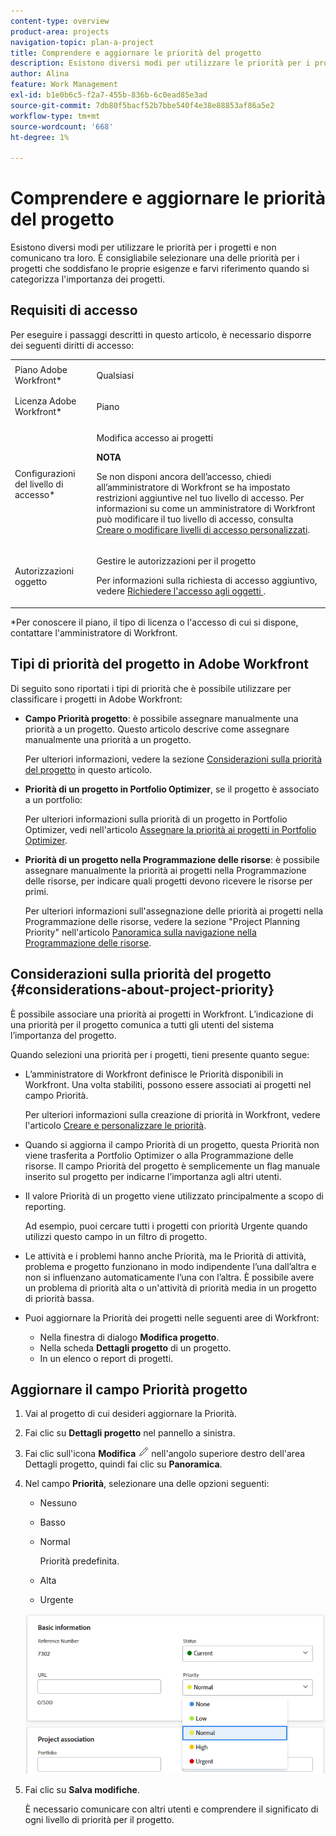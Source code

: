 ```yaml
---
content-type: overview
product-area: projects
navigation-topic: plan-a-project
title: Comprendere e aggiornare le priorità del progetto
description: Esistono diversi modi per utilizzare le priorità per i progetti e non comunicano tra loro. È consigliabile selezionare una delle priorità per i progetti che soddisfano le proprie esigenze e farvi riferimento quando si categorizza l'importanza dei progetti.
author: Alina
feature: Work Management
exl-id: b1e0b6c5-f2a7-455b-836b-6c0ead85e3ad
source-git-commit: 7db80f5bacf52b7bbe540f4e38e88853af86a5e2
workflow-type: tm+mt
source-wordcount: '668'
ht-degree: 1%

---
```


# Comprendere e aggiornare le priorità del progetto

Esistono diversi modi per utilizzare le priorità per i progetti e non comunicano tra loro. È consigliabile selezionare una delle priorità per i progetti che soddisfano le proprie esigenze e farvi riferimento quando si categorizza l&#39;importanza dei progetti.

## Requisiti di accesso

<!--drafted for P&P:

<table style="table-layout:auto"> 
 <col> 
 <col> 
 <tbody> 
  <tr> 
   <td role="rowheader">Adobe Workfront plan*</td> 
   <td> <p>Any</p> </td> 
  </tr> 
  <tr> 
   <td role="rowheader">Adobe Workfront license*</td> 
   <td> <p>Current license: Standard </p>
   Or
   <p>Legacy license: Plan </p> </td> 
  </tr> 
  <tr> 
   <td role="rowheader">Access level configurations*</td> 
   <td> <p>Edit access to Projects</p> <p><b>NOTE</b> 
   
   If you still don't have access, ask your Workfront administrator if they set additional restrictions in your access level. For information on how a Workfront administrator can modify your access level, see <a href="../../../administration-and-setup/add-users/configure-and-grant-access/create-modify-access-levels.md" class="MCXref xref">Create or modify custom access levels</a>.</p> </td> 
  </tr> 
  <tr> 
   <td role="rowheader">Object permissions</td> 
   <td> <p>Manage permissions to the project</p> <p>For information on requesting additional access, see <a href="../../../workfront-basics/grant-and-request-access-to-objects/request-access.md" class="MCXref xref">Request access to objects </a>.</p> </td> 
  </tr> 
 </tbody> 
</table>
-->
Per eseguire i passaggi descritti in questo articolo, è necessario disporre dei seguenti diritti di accesso:

<table style="table-layout:auto"> 
 <col> 
 <col> 
 <tbody> 
  <tr> 
   <td role="rowheader">Piano Adobe Workfront*</td> 
   <td> <p>Qualsiasi</p> </td> 
  </tr> 
  <tr> 
   <td role="rowheader">Licenza Adobe Workfront*</td> 
   <td> <p>Piano </p> </td> 
  </tr> 
  <tr> 
   <td role="rowheader">Configurazioni del livello di accesso*</td> 
   <td> <p>Modifica accesso ai progetti</p> <p><b>NOTA</b>

Se non disponi ancora dell’accesso, chiedi all’amministratore di Workfront se ha impostato restrizioni aggiuntive nel tuo livello di accesso. Per informazioni su come un amministratore di Workfront può modificare il tuo livello di accesso, consulta <a href="../../../administration-and-setup/add-users/configure-and-grant-access/create-modify-access-levels.md" class="MCXref xref">Creare o modificare livelli di accesso personalizzati</a>.</p> </td>
</tr> 
  <tr> 
   <td role="rowheader">Autorizzazioni oggetto</td> 
   <td> <p>Gestire le autorizzazioni per il progetto</p> <p>Per informazioni sulla richiesta di accesso aggiuntivo, vedere <a href="../../../workfront-basics/grant-and-request-access-to-objects/request-access.md" class="MCXref xref">Richiedere l'accesso agli oggetti </a>.</p> </td> 
  </tr> 
 </tbody> 
</table>

&#42;Per conoscere il piano, il tipo di licenza o l&#39;accesso di cui si dispone, contattare l&#39;amministratore di Workfront.

## Tipi di priorità del progetto in Adobe Workfront

Di seguito sono riportati i tipi di priorità che è possibile utilizzare per classificare i progetti in Adobe Workfront:

* **Campo Priorità progetto**: è possibile assegnare manualmente una priorità a un progetto. Questo articolo descrive come assegnare manualmente una priorità a un progetto.

  Per ulteriori informazioni, vedere la sezione [Considerazioni sulla priorità del progetto](#considerations-about-project-priority) in questo articolo.

* **Priorità di un progetto in Portfolio Optimizer**, se il progetto è associato a un portfolio:

  Per ulteriori informazioni sulla priorità di un progetto in Portfolio Optimizer, vedi nell&#39;articolo [Assegnare la priorità ai progetti in Portfolio Optimizer](../../../manage-work/portfolios/portfolio-optimizer/prioritize-projects-in-portfolio-optimizer.md).

* **Priorità di un progetto nella Programmazione delle risorse**: è possibile assegnare manualmente la priorità ai progetti nella Programmazione delle risorse, per indicare quali progetti devono ricevere le risorse per primi.

  Per ulteriori informazioni sull&#39;assegnazione delle priorità ai progetti nella Programmazione delle risorse, vedere la sezione &quot;Project Planning Priority&quot; nell&#39;articolo [Panoramica sulla navigazione nella Programmazione delle risorse](../../../resource-mgmt/resource-planning/resource-planner-navigation.md).

## Considerazioni sulla priorità del progetto {#considerations-about-project-priority}

È possibile associare una priorità ai progetti in Workfront. L’indicazione di una priorità per il progetto comunica a tutti gli utenti del sistema l’importanza del progetto.

Quando selezioni una priorità per i progetti, tieni presente quanto segue:

* L’amministratore di Workfront definisce le Priorità disponibili in Workfront. Una volta stabiliti, possono essere associati ai progetti nel campo Priorità.

  Per ulteriori informazioni sulla creazione di priorità in Workfront, vedere l&#39;articolo [Creare e personalizzare le priorità](../../../administration-and-setup/customize-workfront/creating-custom-status-and-priority-labels/create-customize-priorities.md).

* Quando si aggiorna il campo Priorità di un progetto, questa Priorità non viene trasferita a Portfolio Optimizer o alla Programmazione delle risorse. Il campo Priorità del progetto è semplicemente un flag manuale inserito sul progetto per indicarne l’importanza agli altri utenti.
* Il valore Priorità di un progetto viene utilizzato principalmente a scopo di reporting.

  Ad esempio, puoi cercare tutti i progetti con priorità Urgente quando utilizzi questo campo in un filtro di progetto.
* Le attività e i problemi hanno anche Priorità, ma le Priorità di attività, problema e progetto funzionano in modo indipendente l’una dall’altra e non si influenzano automaticamente l’una con l’altra. È possibile avere un problema di priorità alta o un&#39;attività di priorità media in un progetto di priorità bassa.
* Puoi aggiornare la Priorità dei progetti nelle seguenti aree di Workfront:

   * Nella finestra di dialogo **Modifica progetto**.
   * Nella scheda **Dettagli progetto** di un progetto.
   * In un elenco o report di progetti.

## Aggiornare il campo Priorità progetto

1. Vai al progetto di cui desideri aggiornare la Priorità.
1. Fai clic su **Dettagli progetto** nel pannello a sinistra.
1. Fai clic sull&#39;icona **Modifica** ![Modifica](assets/qs-edit-icon.png) nell&#39;angolo superiore destro dell&#39;area Dettagli progetto, quindi fai clic su **Panoramica**.

1. Nel campo **Priorità**, selezionare una delle opzioni seguenti:

   * Nessuno
   * Basso
   * Normal

     Priorità predefinita.

   * Alta
   * Urgente

   ![Elenco prioritario in un progetto](assets/project-priority-picker-list.png)

1. Fai clic su **Salva modifiche**.

   È necessario comunicare con altri utenti e comprendere il significato di ogni livello di priorità per il progetto.

